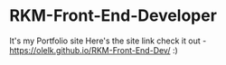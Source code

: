 # RKM-Front-End-Developer
It's my Portfolio site
Here's the site link check it out - https://olelk.github.io/RKM-Front-End-Dev/  :)

